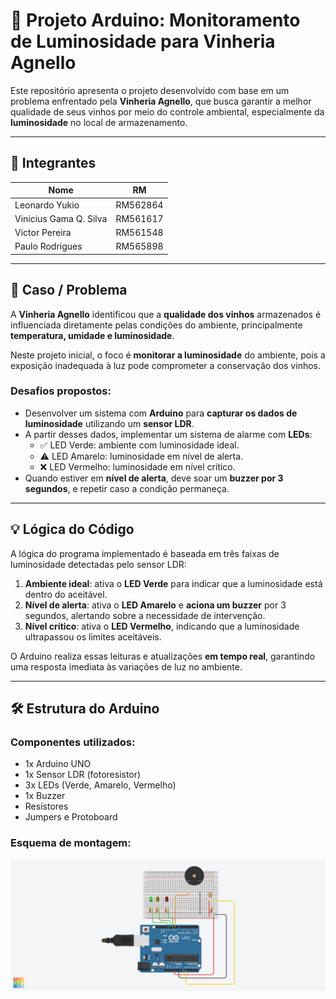 # 🍷 Projeto Arduino: Monitoramento de Luminosidade para Vinheria Agnello

Este repositório apresenta o projeto desenvolvido com base em um problema enfrentado pela **Vinheria Agnello**, que busca garantir a melhor qualidade de seus vinhos por meio do controle ambiental, especialmente da **luminosidade** no local de armazenamento.

---

## 👥 Integrantes

| Nome                  | RM         |
|-----------------------|------------|
| Leonardo Yukio        | RM562864   |
| Vinicius Gama Q. Silva| RM561617   |
| Victor Pereira        | RM561548   |
| Paulo Rodrigues       | RM565898   |

---

## 🧠 Caso / Problema

A **Vinheria Agnello** identificou que a **qualidade dos vinhos** armazenados é influenciada diretamente pelas condições do ambiente, principalmente **temperatura, umidade e luminosidade**.

Neste projeto inicial, o foco é **monitorar a luminosidade** do ambiente, pois a exposição inadequada à luz pode comprometer a conservação dos vinhos.

### Desafios propostos:

- Desenvolver um sistema com **Arduino** para **capturar os dados de luminosidade** utilizando um **sensor LDR**.
- A partir desses dados, implementar um sistema de alarme com **LEDs**:
  - ✅ LED Verde: ambiente com luminosidade ideal.
  - ⚠️ LED Amarelo: luminosidade em nível de alerta.
  - ❌ LED Vermelho: luminosidade em nível crítico.
- Quando estiver em **nível de alerta**, deve soar um **buzzer por 3 segundos**, e repetir caso a condição permaneça.


---

## 💡 Lógica do Código

A lógica do programa implementado é baseada em três faixas de luminosidade detectadas pelo sensor LDR:

1. **Ambiente ideal**: ativa o **LED Verde** para indicar que a luminosidade está dentro do aceitável.
2. **Nível de alerta**: ativa o **LED Amarelo** e **aciona um buzzer** por 3 segundos, alertando sobre a necessidade de intervenção.
3. **Nível crítico**: ativa o **LED Vermelho**, indicando que a luminosidade ultrapassou os limites aceitáveis.

O Arduino realiza essas leituras e atualizações **em tempo real**, garantindo uma resposta imediata às variações de luz no ambiente.

---

## 🛠️ Estrutura do Arduino

### Componentes utilizados:

- 1x Arduino UNO
- 1x Sensor LDR (fotoresistor)
- 3x LEDs (Verde, Amarelo, Vermelho)
- 1x Buzzer
- Resistores
- Jumpers e Protoboard

### Esquema de montagem:

![Estrutura Arduino](imagens/estrutura_arduino.png)

